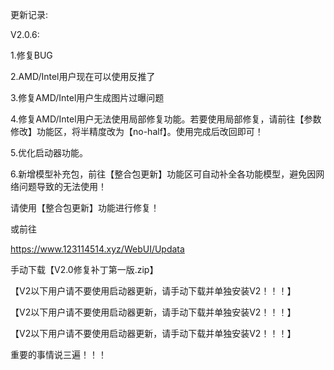 更新记录:

V2.0.6:

1.修复BUG

2.AMD/Intel用户现在可以使用反推了

3.修复AMD/Intel用户生成图片过曝问题

4.修复AMD/Intel用户无法使用局部修复功能。若要使用局部修复，请前往【参数修改】功能区，将半精度改为【no-half】。使用完成后改回即可！

5.优化启动器功能。

6.新增模型补充包，前往【整合包更新】功能区可自动补全各功能模型，避免因网络问题导致的无法使用！

请使用【整合包更新】功能进行修复！

或前往

https://www.123114514.xyz/WebUI/Updata

手动下载【V2.0修复补丁第一版.zip】

【V2以下用户请不要使用启动器更新，请手动下载并单独安装V2！！！】

【V2以下用户请不要使用启动器更新，请手动下载并单独安装V2！！！】

【V2以下用户请不要使用启动器更新，请手动下载并单独安装V2！！！】

重要的事情说三遍！！！
